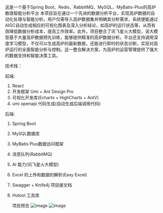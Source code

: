 
这是一个基于Spring Boot、Redis、RabbitMQ、MySQL、MyBatis-Plus的高炉数值智能分析平台
本项目旨在通过一个先进的数据分析平台，实现高炉数据的自动化处理与智能分析。用户仅需导入高炉数据集并明确其分析需求，系统便能通过AIGC自动生成相应的可视化图表及深入分析结论，如高炉的运行状态等，从而有效降低数据分析成本，提高工作效率。此外，项目整合了讯飞星火大模型，该大模型基于大量高炉数据预先训练，能够提供精准的高炉数据分析。平台还支持调用深度学习模型，不仅可以生成高炉的最新数据，还能进行即时的状态诊断，实现对高炉运行的全面智能分析与控制。这一整合解决方案，为高炉的运营管理提供了强大的数据支持和智能决策工具。

技术栈：

前端:
1. React
2. 开发框架 Umi + Ant Design Pro
3. 可视化开发库(Echarts + HighCharts + AntV)
4. umi openapi 代码生成(自动生成后端调用代码)

后端:
1. Spring Boot 
2. MySQL数据库
3. MyBatis Plus数据访问框架
4. 消息队列(RabbitMQ)
5. AI 能力(讯飞星火大模型)
6. Excel 的上传和数据的解析(Easy Excel)  
7. Swagger + Knife4j 项目接文档   
8. Hutool 工具库

   项目预览
   ![image](https://github.com/NHZB2000/-/assets/96872947/f50e48be-05a0-4acb-b8b7-9278cec5e683)
![image](https://github.com/NHZB2000/-/assets/96872947/5fdee31c-025d-42bc-930f-4074721f37eb)
